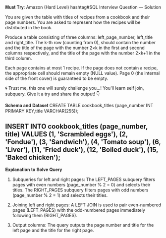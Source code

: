 𝐌𝐮𝐬𝐭 𝐓𝐫𝐲: Amazon (Hard Level) hashtag#SQL Interview Question — Solution

You are given the table with titles of recipes from a cookbook and their page numbers. You are asked to represent how the recipes will be distributed in the book.

Produce a table consisting of three columns: left_page_number, left_title and right_title. The k-th row (counting from 0), should contain the number and the title of the page with the number 2×k in the first and second columns respectively, and the title of the page with the number 2×k+1 in the third column.

Each page contains at most 1 recipe. If the page does not contain a recipe, the appropriate cell should remain empty (NULL value). Page 0 (the internal side of the front cover) is guaranteed to be empty.

🌀 Trust me, this one will surely challenge you...! You'll learn self join, subquery. Give it a try and share the output! 👇

𝐒𝐜𝐡𝐞𝐦𝐚 𝐚𝐧𝐝 𝐃𝐚𝐭𝐚𝐬𝐞𝐭
CREATE TABLE cookbook_titles (page_number INT PRIMARY KEY,title VARCHAR(255));

INSERT INTO cookbook_titles (page_number, title) VALUES (1, 'Scrambled eggs'), (2, 'Fondue'), (3, 'Sandwich'), (4, 'Tomato soup'), (6, 'Liver'), (11, 'Fried duck'), (12, 'Boiled duck'), (15, 'Baked chicken');
---------

𝐄𝐱𝐩𝐥𝐚𝐧𝐚𝐭𝐢𝐨𝐧 𝐭𝐨 𝐒𝐨𝐥𝐯𝐞 𝐐𝐮𝐞𝐫𝐲
1. Subqueries for left and right pages: The LEFT_PAGES subquery filters pages with even numbers (page_number % 2 = 0) and selects their titles.
The RIGHT_PAGES subquery filters pages with odd numbers (page_number % 2 = 1) and selects their titles.

2. Joining left and right pages: A LEFT JOIN is used to pair even-numbered pages (LEFT_PAGES) with the odd-numbered pages immediately following them (RIGHT_PAGES).

2. Output columns: The query outputs the page number and title for the left page and the title for the right page.
